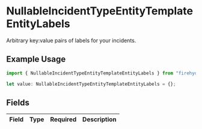 # NullableIncidentTypeEntityTemplateEntityLabels

Arbitrary key:value pairs of labels for your incidents.

## Example Usage

```typescript
import { NullableIncidentTypeEntityTemplateEntityLabels } from "firehydrant-typescript-sdk/models/components";

let value: NullableIncidentTypeEntityTemplateEntityLabels = {};
```

## Fields

| Field       | Type        | Required    | Description |
| ----------- | ----------- | ----------- | ----------- |